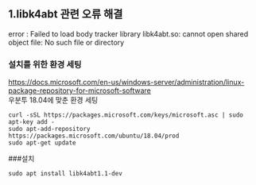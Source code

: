 ## 1.libk4abt 관련 오류 해결
error : Failed to load body tracker library libk4abt.so: cannot open shared object file: No such file or directory
<br>
### 설치를 위한 환경 세팅
https://docs.microsoft.com/en-us/windows-server/administration/linux-package-repository-for-microsoft-software
<br>
우분투 18.04에 맞춘 환경 세팅<br>
````buildoutcfg
curl -sSL https://packages.microsoft.com/keys/microsoft.asc | sudo apt-key add -
sudo apt-add-repository https://packages.microsoft.com/ubuntu/18.04/prod
sudo apt-get update
````

###설치
````buildoutcfg
sudo apt install libk4abt1.1-dev
````

